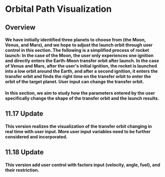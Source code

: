 # Orbital Path Visualization
## Overview
#### We have initially identified three planets to choose from (the Moon, Venus, and Mars), and we hope to adjust the launch orbit through user control in this section. The following is a simplified process of rocket launch: In the case of the Moon, the user only experiences one ignition and directly enters the Earth-Moon transfer orbit after launch. In the case of Venus and Mars, after the user's initial ignition, the rocket is launched into a low orbit around the Earth, and after a second ignition, it enters the transfer orbit and finds the right time on the transfer orbit to enter the orbit of the target planet. User input can change the transfer orbit.
#### In this section, we aim to study how the parameters entered by the user specifically change the shape of the transfer orbit and the launch results.

## 11.17 Update
#### This version realizes the visualization of the transfer orbit changing in real time with user input. More user input variables need to be further considered and incorporated.


## 11.18 Update
#### This version add user control with factors input (velocity, angle, fuel), and their restriction.
